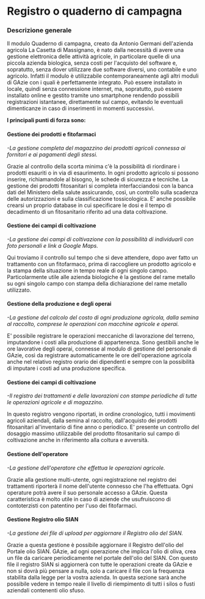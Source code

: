 # Registro o quaderno di campagna
### Descrizione generale
Il modulo Quaderno di campagna, creato da Antonio Germani dell'azienda agricola La Casetta di Massignano, è nato dalla necessità di avere una gestione elettronica delle attività agricole, in particolare quelle di una piccola azienda biologica, senza costi per l'acquisto del software e, sopratutto, senza dover utilizzare due software diversi, uno contabile e uno agricolo.
Infatti il modulo è utilizzabile contemporaneamente agli altri moduli di GAzie con i quali è perfettamente integrato.
Può essere installato in locale, quindi senza connessione internet, ma, sopratutto, può essere installato online e gestito tramite uno smartphone rendendo possibili registrazioni istantanee, direttamente sul campo, evitando le eventuali dimenticanze in caso di inserimenti in momenti successivi.

**I principali punti di forza sono:**

#### Gestione dei prodotti e fitofarmaci
*-La gestione completa del magazzino dei prodotti agricoli connessa ai fornitori e ai pagamenti degli stessi.*

Grazie al controllo della scorta minima c'è la possibilità di riordinare i prodotti esauriti o in via di esaurimento. In ogni prodotto agricolo si possono inserire, richiamandole al bisogno, le schede di sicurezza e tecniche. La gestione dei prodotti fitosanitari si completa interfacciandosi con la banca dati del Ministero della salute assicurando, così, un controllo sulla scadenza delle autorizzazioni e sulla classificazione tossicologica. E' anche possibile crearsi un proprio database in cui specificare le dosi e il tempo di decadimento di un fitosanitario riferito ad una data coltivazione.

#### Gestione dei campi di coltivazione
*-La gestione dei campi di coltivazione con la possibilità di individuarli con foto personali e link a Google Maps.*

Qui troviamo il controllo sul tempo che si deve attendere, dopo aver fatto un trattamento con un fitofarmaco, prima di raccogliere un prodotto agricolo e la stampa della situazione in tempo reale di ogni singolo campo. Particolarmente utile alle azienda biologiche è la gestione del rame metallo su ogni singolo campo con stampa della dichiarazione del rame metallo utilizzato. 

#### Gestione della produzione e degli operai
*-La gestione del calcolo del costo di ogni produzione agricola, dalla semina al raccolto, comprese le operazioni con macchine agricole e operai.*

E' possibile registrare le operazioni meccaniche di lavorazione del terreno, imputandone i costi alla produzione di appartenenza. Sono gestibili anche le ore lavorative degli operai, connesse al modulo di gestione del personale di GAzie, così da registrare automaticamente le ore dell'operazione agricola anche nel relativo registro orario dei dipendenti e sempre con la possibilità di imputare i costi ad una produzione specifica.

#### Gestione dei campi di coltivazione
*-Il registro dei trattamenti e delle lavorazioni con stampe periodiche di tutte le operazioni agricole e di magazzino.*

In questo registro vengono riportati, in ordine cronologico, tutti i movimenti agricoli aziendali, dalla semina al raccolto, dall'acquisto dei prodotti fitosanitari al'inventario di fine anno o periodico. E' presente un controllo del dosaggio massimo utilizzabile del prodotto fitosanitario sul campo di coltivazione anche in riferimento alla coltura e avversità.

#### Gestione dell'operatore
*-La gestione dell'operatore che effettua le operazioni agricole.*

Grazie alla gestione multi-utente, ogni registrazione nel registro dei trattamenti riporterà il nome dell'utente connesso che l'ha effettuata. Ogni operature potrà avere il suo personale accesso a GAzie. Questa caratteristica è molto utile in caso di aziende che usufruiscono di contoterzisti con patentino per l'uso dei fitofarmaci.

#### Gestione Registro olio SIAN
*-La gestione dei file di upload per aggiornare il Registro olio del SIAN.*

Grazie a questa gestione è possibile aggiornare il Registro dell'olio del Portale olio SIAN. GAzie, ad ogni operazione che implica l'olio di oliva, crea un file da caricare periodicamente nel portale dell'olio del SIAN. Con questo file il registro SIAN si aggiornerà con tutte le operazioni create da GAzie e non si dovrà più pensare a nulla, solo a caricare il file con la frequenza stabilita dalla legge per la vostra azienda. In questa sezione sarà anche possibile vedere in tempo reale il livello di riempimento di tutti i silos o fusti aziendali contenenti olio sfuso.